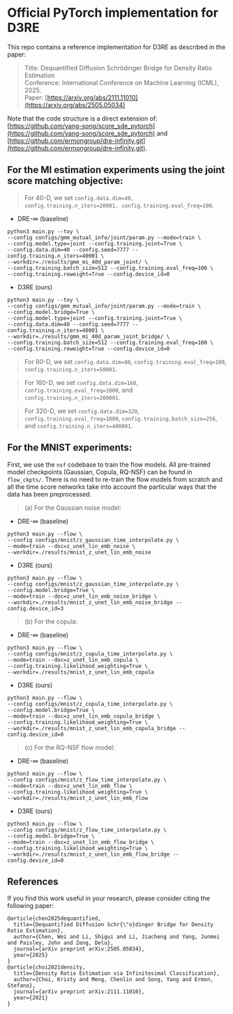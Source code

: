 # Official PyTorch implementation for D3RE

This repo contains a reference implementation for D3RE as described in the paper:
> Title: Dequantified Diffusion Schrödinger Bridge for Density Ratio Estimation </br>
> Conference: International Conference on Machine Learning (ICML), 2025. </br>
> Paper: [https://arxiv.org/abs/2111.11010](https://arxiv.org/abs/2505.05034) </br>

Note that the code structure is a direct extension of: [https://github.com/yang-song/score_sde_pytorch](https://github.com/yang-song/score_sde_pytorch)  and [https://github.com/ermongroup/dre-infinity.git](https://github.com/ermongroup/dre-infinity.git). 

## For the MI estimation experiments using the joint score matching objective:
> For 40-D, we set `config.data.dim=40, config.training.n_iters=20001, config.training.eval_freq=100`.
- DRE-$\infty$ (baseline)
```
python3 main.py --toy \
--config configs/gmm_mutual_info/joint/param.py --mode=train \
--config.model.type=joint --config.training.joint=True \
--config.data.dim=40 --config.seed=7777 --config.training.n_iters=40001 \
--workdir=./results/gmm_mi_40d_param_joint/ \
--config.training.batch_size=512 --config.training.eval_freq=100 \
--config.training.reweight=True --config.device_id=0
```

- D3RE (ours)
```
python3 main.py --toy \
--config configs/gmm_mutual_info/joint/param.py --mode=train \
--config.model.bridge=True \
--config.model.type=joint --config.training.joint=True \
--config.data.dim=40 --config.seed=7777 --config.training.n_iters=40001 \
--workdir=./results/gmm_mi_40d_param_joint_bridge/ \
--config.training.batch_size=512 --config.training.eval_freq=100 \
--config.training.reweight=True --config.device_id=0
```

> For 80-D, we set `config.data.dim=80`, `config.training.eval_freq=100`, `config.training.n_iters=50001`.

> For 160-D, we set `config.data.dim=160`, `config.training.eval_freq=1000`, and `config.training.n_iters=200001`.

> For 320-D, we set `config.data.dim=320`, `config.training.eval_freq=1000`, `config.training.batch_size=256`, and `config.training.n_iters=400001`.

## For the MNIST experiments:

First, we use the `nsf` codebase to train the flow models. All pre-trained model checkpoints (Gaussian, Copula, RQ-NSF) can be found in `flow_ckpts/`. There is no need to re-train the flow models from scratch and all the time score networks take into account the particular ways that the data has been preprocessed.

> (a) For the Gaussian noise model:
- DRE-$\infty$ (baseline)
```
python3 main.py --flow \
--config configs/mnist/z_gaussian_time_interpolate.py \
--mode=train --doc=z_unet_lin_emb_noise \
--workdir=./results/mnist_z_unet_lin_emb_noise
```

- D3RE (ours)
```
python3 main.py --flow \
--config configs/mnist/z_gaussian_time_interpolate.py \
--config.model.bridge=True \
--mode=train --doc=z_unet_lin_emb_noise_bridge \
--workdir=./results/mnist_z_unet_lin_emb_noise_bridge --config.device_id=3
```


> (b) For the copula:
- DRE-$\infty$ (baseline)
```
python3 main.py --flow \
--config configs/mnist/z_copula_time_interpolate.py \
--mode=train --doc=z_unet_lin_emb_copula \
--config.training.likelihood_weighting=True \
--workdir=./results/mnist_z_unet_lin_emb_copula
```

- D3RE (ours)
```
python3 main.py --flow \
--config configs/mnist/z_copula_time_interpolate.py \
--config.model.bridge=True \
--mode=train --doc=z_unet_lin_emb_copula_bridge \
--config.training.likelihood_weighting=True \
--workdir=./results/mnist_z_unet_lin_emb_copula_bridge --config.device_id=0
```

> (c) For the RQ-NSF flow model:
- DRE-$\infty$ (baseline)
```
python3 main.py --flow \
--config configs/mnist/z_flow_time_interpolate.py \
--mode=train --doc=z_unet_lin_emb_flow \
--config.training.likelihood_weighting=True \
--workdir=./results/mnist_z_unet_lin_emb_flow
```

- D3RE (ours)
```
python3 main.py --flow \
--config configs/mnist/z_flow_time_interpolate.py \
--config.model.bridge=True \
--mode=train --doc=z_unet_lin_emb_flow_bridge \
--config.training.likelihood_weighting=True \
--workdir=./results/mnist_z_unet_lin_emb_flow_bridge --config.device_id=0
```

## References
If you find this work useful in your research, please consider citing the following paper:
```
@article{chen2025dequantified,
  title={Dequantified Diffusion Schr{\"o}dinger Bridge for Density Ratio Estimation},
  author={Chen, Wei and Li, Shigui and Li, Jiacheng and Yang, Junmei and Paisley, John and Zeng, Delu},
  journal={arXiv preprint arXiv:2505.05034},
  year={2025}
}
@article{choi2021density,
  title={Density Ratio Estimation via Infinitesimal Classification},
  author={Choi, Kristy and Meng, Chenlin and Song, Yang and Ermon, Stefano},
  journal={arXiv preprint arXiv:2111.11010},
  year={2021}
}
```
